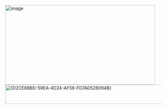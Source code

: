<img width="482" height="257" alt="image" src="https://github.com/user-attachments/assets/6e5164a5-5e40-42aa-a0d7-701a0cb8c6fe" />
<img width="529" height="62" alt="{D2CE6BBD-59EA-4D24-AF56-FD7AD528094B}" src="https://github.com/user-attachments/assets/c3b1dff2-fbe8-4783-95d9-fa5d8568c99a" />

